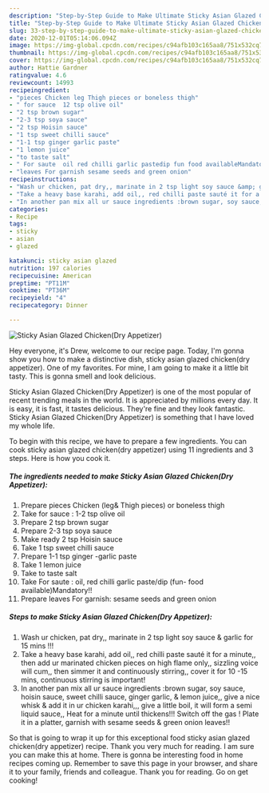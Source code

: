 ```yaml
---
description: "Step-by-Step Guide to Make Ultimate Sticky Asian Glazed Chicken(Dry Appetizer)"
title: "Step-by-Step Guide to Make Ultimate Sticky Asian Glazed Chicken(Dry Appetizer)"
slug: 33-step-by-step-guide-to-make-ultimate-sticky-asian-glazed-chickendry-appetizer
date: 2020-12-01T05:14:06.094Z
image: https://img-global.cpcdn.com/recipes/c94afb103c165aa8/751x532cq70/sticky-asian-glazed-chickendry-appetizer-recipe-main-photo.jpg
thumbnail: https://img-global.cpcdn.com/recipes/c94afb103c165aa8/751x532cq70/sticky-asian-glazed-chickendry-appetizer-recipe-main-photo.jpg
cover: https://img-global.cpcdn.com/recipes/c94afb103c165aa8/751x532cq70/sticky-asian-glazed-chickendry-appetizer-recipe-main-photo.jpg
author: Hattie Gardner
ratingvalue: 4.6
reviewcount: 14993
recipeingredient:
- "pieces Chicken leg Thigh pieces or boneless thigh"
- " for sauce  12 tsp olive oil"
- "2 tsp brown sugar"
- "2-3 tsp soya sauce"
- "2 tsp Hoisin sauce"
- "1 tsp sweet chilli sauce"
- "1-1 tsp ginger garlic paste"
- "1 lemon juice"
- "to taste salt"
- " For saute  oil red chilli garlic pastedip fun food availableMandatory"
- "leaves For garnish sesame seeds and green onion"
recipeinstructions:
- "Wash ur chicken, pat dry,, marinate in 2 tsp light soy sauce &amp; garlic for 15 mins !!!"
- "Take a heavy base karahi, add oil,, red chilli paste sauté it for a minute,, then add ur marinated chicken pieces on high flame only,, sizzling voice will cum,, then simmer it and continuously stirring,, cover it for 10 -15 mins, continuous stirring is important!"
- "In another pan mix all ur sauce ingredients :brown sugar, soy sauce, hoisin sauce, sweet chilli sauce, ginger garlic, &amp; lemon juice,, give a nice whisk &amp; add it in ur chicken karahi,,, give a little boil, it will form a semi liquid sauce,, Heat for a minute until thickens!!! Switch off the gas ! Plate it in a platter, garnish with sesame seeds &amp; green onion leaves!!"
categories:
- Recipe
tags:
- sticky
- asian
- glazed

katakunci: sticky asian glazed 
nutrition: 197 calories
recipecuisine: American
preptime: "PT11M"
cooktime: "PT36M"
recipeyield: "4"
recipecategory: Dinner

---
```



![Sticky Asian Glazed Chicken(Dry Appetizer)](https://img-global.cpcdn.com/recipes/c94afb103c165aa8/751x532cq70/sticky-asian-glazed-chickendry-appetizer-recipe-main-photo.jpg)

Hey everyone, it's Drew, welcome to our recipe page. Today, I'm gonna show you how to make a distinctive dish, sticky asian glazed chicken(dry appetizer). One of my favorites. For mine, I am going to make it a little bit tasty. This is gonna smell and look delicious.



Sticky Asian Glazed Chicken(Dry Appetizer) is one of the most popular of recent trending meals in the world. It is appreciated by millions every day. It is easy, it is fast, it tastes delicious. They're fine and they look fantastic. Sticky Asian Glazed Chicken(Dry Appetizer) is something that I have loved my whole life.


To begin with this recipe, we have to prepare a few ingredients. You can cook sticky asian glazed chicken(dry appetizer) using 11 ingredients and 3 steps. Here is how you cook it.

<!--inarticleads1-->

##### The ingredients needed to make Sticky Asian Glazed Chicken(Dry Appetizer):

1. Prepare pieces Chicken (leg&amp; Thigh pieces) or boneless thigh
1. Take  for sauce : 1-2 tsp olive oil
1. Prepare 2 tsp brown sugar
1. Prepare 2-3 tsp soya sauce
1. Make ready 2 tsp Hoisin sauce
1. Take 1 tsp sweet chilli sauce
1. Prepare 1-1 tsp ginger -garlic paste
1. Take 1 lemon juice
1. Take to taste salt
1. Take  For saute : oil, red chilli garlic paste/dip (fun- food available)Mandatory!!
1. Prepare leaves For garnish: sesame seeds and green onion




<!--inarticleads2-->

##### Steps to make Sticky Asian Glazed Chicken(Dry Appetizer):

1. Wash ur chicken, pat dry,, marinate in 2 tsp light soy sauce &amp; garlic for 15 mins !!!
1. Take a heavy base karahi, add oil,, red chilli paste sauté it for a minute,, then add ur marinated chicken pieces on high flame only,, sizzling voice will cum,, then simmer it and continuously stirring,, cover it for 10 -15 mins, continuous stirring is important!
1. In another pan mix all ur sauce ingredients :brown sugar, soy sauce, hoisin sauce, sweet chilli sauce, ginger garlic, &amp; lemon juice,, give a nice whisk &amp; add it in ur chicken karahi,,, give a little boil, it will form a semi liquid sauce,, Heat for a minute until thickens!!! Switch off the gas ! Plate it in a platter, garnish with sesame seeds &amp; green onion leaves!!




So that is going to wrap it up for this exceptional food sticky asian glazed chicken(dry appetizer) recipe. Thank you very much for reading. I am sure you can make this at home. There is gonna be interesting food in home recipes coming up. Remember to save this page in your browser, and share it to your family, friends and colleague. Thank you for reading. Go on get cooking!
